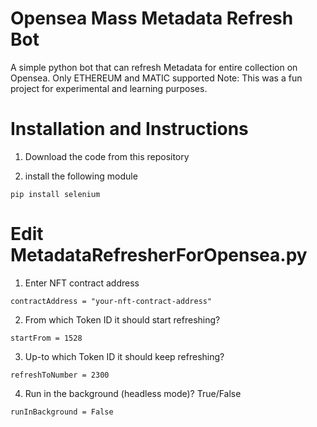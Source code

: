 # Opensea Mass Metadata Refresh Bot

A simple python bot that can refresh Metadata for entire collection on Opensea.
Only ETHEREUM and MATIC supported
Note: This was a fun project for experimental and learning purposes. 
</br>

# Installation and Instructions
1. Download the code from this repository

2. install the following module
```
pip install selenium
```

# Edit MetadataRefresherForOpensea.py
1. Enter NFT contract address
```
contractAddress = "your-nft-contract-address"
```

2. From which Token ID it should start refreshing?
```
startFrom = 1528
```

3. Up-to which Token ID it should keep refreshing?
```
refreshToNumber = 2300
```


4. Run in the background (headless mode)? True/False
```
runInBackground = False
```
